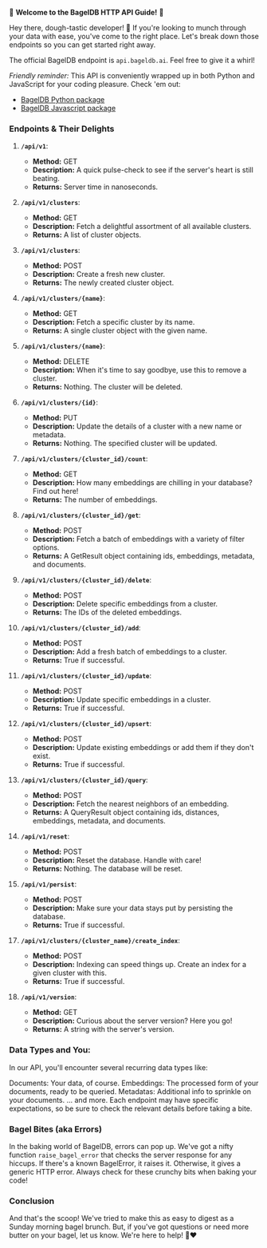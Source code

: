 🥯 **Welcome to the BagelDB HTTP API Guide!** 🥯

Hey there, dough-tastic developer! 🥯 If you're looking to munch through your data with ease, you've come to the right place. Let's break down those endpoints so you can get started right away.

The official BagelDB endpoint is `api.bageldb.ai`. Feel free to give it a whirl!

*Friendly reminder:* This API is conveniently wrapped up in both Python and JavaScript for your coding pleasure. Check 'em out:
- [BagelDB Python package](https://github.com/Bagel-DB/Client/tree/main/python)
- [BagelDB Javascript package](https://github.com/Bagel-DB/Client/tree/main/javascript)

### **Endpoints & Their Delights**

1. **`/api/v1`**: 
   - **Method:** GET
   - **Description:** A quick pulse-check to see if the server's heart is still beating.
   - **Returns:** Server time in nanoseconds.

2. **`/api/v1/clusters`**: 
   - **Method:** GET
   - **Description:** Fetch a delightful assortment of all available clusters.
   - **Returns:** A list of cluster objects.

3. **`/api/v1/clusters`**: 
   - **Method:** POST
   - **Description:** Create a fresh new cluster. 
   - **Returns:** The newly created cluster object.

4. **`/api/v1/clusters/{name}`**: 
   - **Method:** GET
   - **Description:** Fetch a specific cluster by its name.
   - **Returns:** A single cluster object with the given name.

5. **`/api/v1/clusters/{name}`**: 
   - **Method:** DELETE
   - **Description:** When it's time to say goodbye, use this to remove a cluster.
   - **Returns:** Nothing. The cluster will be deleted.

6. **`/api/v1/clusters/{id}`**: 
   - **Method:** PUT
   - **Description:** Update the details of a cluster with a new name or metadata.
   - **Returns:** Nothing. The specified cluster will be updated.

7. **`/api/v1/clusters/{cluster_id}/count`**: 
   - **Method:** GET
   - **Description:** How many embeddings are chilling in your database? Find out here!
   - **Returns:** The number of embeddings.

8. **`/api/v1/clusters/{cluster_id}/get`**: 
   - **Method:** POST
   - **Description:** Fetch a batch of embeddings with a variety of filter options.
   - **Returns:** A GetResult object containing ids, embeddings, metadata, and documents.

9. **`/api/v1/clusters/{cluster_id}/delete`**: 
   - **Method:** POST
   - **Description:** Delete specific embeddings from a cluster.
   - **Returns:** The IDs of the deleted embeddings.

10. **`/api/v1/clusters/{cluster_id}/add`**: 
    - **Method:** POST
    - **Description:** Add a fresh batch of embeddings to a cluster.
    - **Returns:** True if successful.

11. **`/api/v1/clusters/{cluster_id}/update`**: 
    - **Method:** POST
    - **Description:** Update specific embeddings in a cluster.
    - **Returns:** True if successful.

12. **`/api/v1/clusters/{cluster_id}/upsert`**: 
    - **Method:** POST
    - **Description:** Update existing embeddings or add them if they don't exist.
    - **Returns:** True if successful.

13. **`/api/v1/clusters/{cluster_id}/query`**: 
    - **Method:** POST
    - **Description:** Fetch the nearest neighbors of an embedding.
    - **Returns:** A QueryResult object containing ids, distances, embeddings, metadata, and documents.

14. **`/api/v1/reset`**: 
    - **Method:** POST
    - **Description:** Reset the database. Handle with care!
    - **Returns:** Nothing. The database will be reset.

15. **`/api/v1/persist`**: 
    - **Method:** POST
    - **Description:** Make sure your data stays put by persisting the database.
    - **Returns:** True if successful.

<!-- 16. **`/api/v1/raw_sql`**: 
    - **Method:** POST
    - **Description:** Run a raw SQL query against the database. (For the SQL wizards out there!)
    - **Returns:** A DataFrame with the result of the SQL query. -->

17. **`/api/v1/clusters/{cluster_name}/create_index`**: 
    - **Method:** POST
    - **Description:** Indexing can speed things up. Create an index for a given cluster with this.
    - **Returns:** True if successful.

18. **`/api/v1/version`**: 
    - **Method:** GET
    - **Description:** Curious about the server version? Here you go!
    - **Returns:** A string with the server's version.

### Data Types and You:
In our API, you'll encounter several recurring data types like:

Documents: Your data, of course.
Embeddings: The processed form of your documents, ready to be queried.
Metadatas: Additional info to sprinkle on your documents.
... and more. Each endpoint may have specific expectations, so be sure to check the relevant details before taking a bite.

### **Bagel Bites (aka Errors)**

In the baking world of BagelDB, errors can pop up. We've got a nifty function `raise_bagel_error` that checks the server response for any hiccups. If there's a known BagelError, it raises it. Otherwise, it gives a generic HTTP error. Always check for these crunchy bits when baking your code!

### Conclusion

And that's the scoop! We've tried to make this as easy to digest as a Sunday morning bagel brunch. But, if you've got questions or need more butter on your bagel, let us know. We're here to help! 🥯❤️
